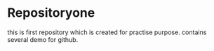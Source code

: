 # Repositoryone
this is first repository which is created for practise purpose.
contains several demo for github.
